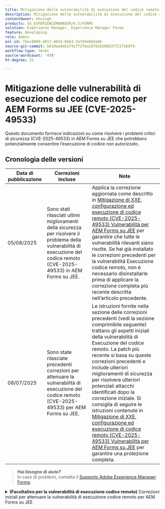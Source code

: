 ```yaml
---
title: Mitigazione delle vulnerabilità di esecuzione del codice remoto per AEM Forms su JEE (CVE-2025-49533)
description: Mitigazione delle vulnerabilità di esecuzione del codice remoto per AEM Forms su JEE (CVE-2025-49533)
contentOwner: khsingh
products: SG_EXPERIENCEMANAGER/6.5/FORMS
solution: Experience Manager, Experience Manager Forms
feature: Developing
role: Admin
exl-id: fbec8809-4817-4634-bbb3-3a7d4d48dab6
source-git-commit: b810aadeb2741ff2fba28f81b508637f21feb8f9
workflow-type: tm+mt
source-wordcount: '478'
ht-degree: 1%

---
```



# Mitigazione delle vulnerabilità di esecuzione del codice remoto per AEM Forms su JEE (CVE-2025-49533)

Questo documento fornisce indicazioni su come risolvere i problemi critici di sicurezza (CVE-2025-49533) in AEM Forms su JEE che potrebbero potenzialmente consentire l’esecuzione di codice non autorizzato.

## Cronologia delle versioni

| Data di pubblicazione | Correzioni incluse | Note |
|------------|-----------------------------------------------------------------------------------------------------|---|
| 05/08/2025 | Sono stati rilasciati ultimi miglioramenti della sicurezza per risolvere il problema della vulnerabilità di esecuzione del codice remoto (CVE-2025-49533) in AEM Forms su JEE. | Applica la correzione aggiornata come descritto in [Mitigazione di XXE, configurazione ed esecuzione di codice remoto (CVE-2025-49533) Vulnerabilità per AEM Forms su JEE](/help/forms/using/mitigating-xxe-and-configuration-vulnerabilities-for-experience-manager-forms-jee.md) per garantire che tutte le vulnerabilità rilevanti siano risolte. Se hai già installato le correzioni precedenti per la vulnerabilità Esecuzione codice remoto, non è necessario disinstallarle prima di applicare la correzione completa più recente descritta nell’articolo precedente. |
| 08/07/2025 | Sono state rilasciate precedenti correzioni per attenuare la vulnerabilità di esecuzione del codice remoto (CVE-2025-49533) per AEM Forms su JEE. | Le istruzioni fornite nella sezione delle correzioni precedenti (vedi la sezione comprimibile seguente) trattano gli aspetti iniziali della vulnerabilità di Esecuzione del codice remoto. La patch più recente si basa su queste correzioni precedenti e include ulteriori miglioramenti di sicurezza per risolvere ulteriori potenziali attacchi identificati dopo la correzione iniziale. Si consiglia di seguire le istruzioni contenute in [Mitigazione di XXE, configurazione ed esecuzione di codice remoto (CVE-2025-49533) Vulnerabilità per AEM Forms su JEE](/help/forms/using/mitigating-xxe-and-configuration-vulnerabilities-for-experience-manager-forms-jee.md) per garantire una protezione completa. |

> **Hai bisogno di aiuto?**\
> In caso di problemi, contatta il [Supporto Adobe Experience Manager Forms](https://business.adobe.com/in/support/main.html).



<details>
<summary><b>(Facoltativo per la vulnerabilità di esecuzione codice remoto)</b> Correzioni iniziali per attenuare la vulnerabilità di esecuzione codice remoto per AEM Forms su JEE</summary>

Data di rilascio: 08/07/2025

La correzione è applicabile solo a Adobe Experience Manager 6.5 Forms nelle implementazioni autonome di JEE. Le distribuzioni autonome sono installazioni di AEM Forms senza AEM Author o Publish EAR installato.

## Risoluzione

| Versione AEM Forms | Azione richiesta |
|---|---|
| AEM 6.5 Forms su JEE Service Pack 18 - Service Pack 23 per implementazioni autonome di AEM Forms su JEE | [Applica hotfix](#apply-the-hotfix) |
| AEM 6.5 Forms su JEE Service Pack 17 e versioni precedenti | Esegui l’aggiornamento a una versione del Service Pack supportata, quindi applica i passaggi di mitigazione consigliati per la nuova versione |

> **Nota**: AEM Forms supporta ufficialmente solo i sei Service Pack più recenti. Gli utenti delle versioni precedenti devono prima effettuare l’aggiornamento al service pack più recente e quindi implementare le misure di sicurezza richieste.

### Applicare l’hotfix

1. **Scarica l&#39;aggiornamento rapido:**
   * Accedi a Distribuzione di software di Adobe per scaricare l&#39;[hotfix](https://nam04.safelinks.protection.outlook.com/?url=https%3A%2F%2Fexperience.adobe.com%2F%23%2Fdownloads%2Fcontent%2Fsoftware-distribution%2Fen%2Faem.html%3Fpackage%3D%2Fcontent%2Fsoftware-distribution%2Fen%2Fdetails.html%2Fcontent%2Fdam%2Faem%2Fpublic%2Fadobe%2Fpackages%2Fcq650%2Fhotfix%2FAEM%25206.5%2520Unauthenticated%2520RCE%2520in%2520LiveCycle&data=05%7C02%7Ckhsingh%40adobe.com%7Cf29c8505258840beed0408ddbe2956ff%7Cfa7b1b5a7b34438794aed2c178decee1%7C0%7C0%7C638875806949179671%7CUnknown%7CTWFpbGZsb3d8eyJFbXB0eU1hcGkiOnRydWUsIlYiOiIwLjAuMDAwMCIsIlAiOiJXaW4zMiIsIkFOIjoiTWFpbCIsIldUIjoyfQ%3D%3D%7C0%7C%7C%7C&sdata=0GELRBKwhkAFB6fmXNIsbsruBXquhhWX1BMGySEZutY%3D&reserved=0).
   * Salva il file di aggiornamento rapido nel computer locale.
   * Verifica l’integrità del file scaricato.

2. **Installare l&#39;aggiornamento rapido:**
   * Apri **AEM Workbench**.
   * Connettersi al server AEM Forms interessato.
   * Passa a **Finestra → Mostra visualizzazione → componenti**.
   * Fare clic con il pulsante destro del mouse nella vista Componenti e selezionare &quot;Installa componente&quot;.
   * Sfoglia e seleziona il file hotfix.
   * Seguire le istruzioni della procedura guidata di installazione e attendere il completamento.

3. **Attendi e convalida:**
   * Attendere la completa inizializzazione di tutti i servizi.

</details>

